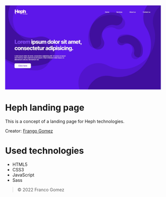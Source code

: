 ![Banner](Assets/img/preview.png)

# Heph landing page

This is a concept of a landing page for Heph technologies.

Creator: [Frango Gomez](https://github.com/GomezFrannco)

# Used technologies

* HTML5
* CSS3
* JavaScript
* Sass

> © 2022 Franco Gomez